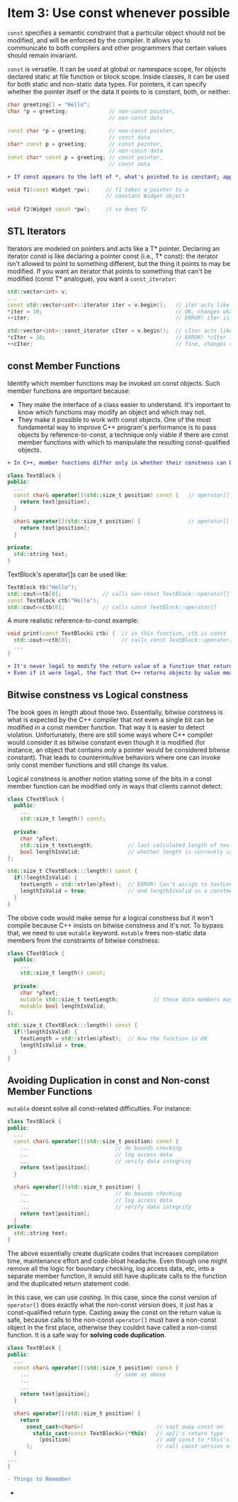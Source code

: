# Item 3: Use const whenever possible
`const` specifies a semantic constraint that a particular object should not be modified, and will be enforced by the compiler. It allows you to communicate to both compilers and other programmers that certain values should remain invariant. 

`const` is versatile. It can be used at global or namespace scope, for objects declared static at file function or block scope. Inside classes, it can be used for both static and non-static data types. For pointers, it can specify whether the pointer itself or the data it points to is constant, both, or neither: 

```C++
char greeting[] = "Hello"; 
char *p = greeting;             // non-const pointer,
                                // non-const data
                          
const char *p = greeting;       // non-const pointer,
                                // const data
char* const p = greeting;       // const pointer, 
                                // non-const data
const char* const p = greeting; // const pointer, 
                                // const data

```
```diff
+ If const appears to the left of *, what's pointed to is constant; appears to the right of *, the pointer is constant. 
```

```C++
void f1(const Widget *pw);     // f1 takes a pointer to a 
                               // constant Widget object 
                               
void f2(Widget const *pw);     // so does f2
```

## STL Iterators

Iterators are modeled on pointers and acts like a T* pointer. Declaring an iterator const is like declaring a pointer const (i.e., T* const): the iterator isn't allowed to point to something different, but the thing it points to may be modified. If you want an iterator that points to something that can't be modified (const T* analogue), you want a `const_iterator`: 

```C++
std::vector<int> v; 
...
const std::vector<int>::iterator iter = v.begin();   // iter acts like a T* const
*iter = 10;                                          // OK, changes what iter points to
++iter;                                              // ERROR! iter is const

std::vector<int>::const_iterator cIter = v.begin();  // cIter acts like const T*
*cIter = 10;                                         // ERROR! *cIter is const 
++cIter;                                             // fine, changes cIter
```

## const Member Functions
Identify which member functions may be invoked on const objects. Such member functions are important because: 
* They make the interface of a class easier to understand. It's important to know which functions may modify an object and which may not. 
* They make it possible to work with const objects. One of the most fundamental way to improve C++ program's performance is to pass objects by reference-to-const, a technique only viable if there are const member functions with which to manipulate the resulting const-qualified objects. 

```diff
+ In C++, member functions differ only in whether their constness can be overloaded. 
```

```C++
class TextBlock {
public: 
  ...
  const char& operator[](std::size_t position) const {   // operator[] for const objects
    return text[position]; 
  }                         

  char& operator[](std::size_t position) {               // operator[] for non-const objects
    return text[position];
  }
  
private:
  std::string text; 
}

```
TextBlock's operator[]s can be used like: 
```C++
TextBlock tb("Hello");        
std::cout<<tb[0];             // calls non-const TextBlock::operator[]
const TextBlock ctb("Hello");
std::cout<<ctb[0];            // calls const TextBlock::operator[]
```
A more realistic reference-to-const example: 
```C++
void print(const TextBlock& ctb) {  // in this function, ctb is const
  std::cout<<ctb[0];                // calls const TextBlock::operator[]
  ...
}
```
```diff
+ It's never legal to modify the return value of a function that returns a build-in type. 
+ Even if it were legal, the fact that C++ returns objects by value means that a copy of value is modified, not the value itself. 
```
## Bitwise constness vs Logical constness
The book goes in length about those two. Essentially, bitwise corstness is what is expected by the C++ compiler that not even a single bit can be modified in a const member function. That way it is easier to detect violation. Unfortunately, there are still some ways where C++ compiler would consider it as bitwise constant even though it is modified (for instance, an object that contains only a pointer would be considered bitwise constant). That leads to counterintuitive behaviors where one can invoke only const member functions and still change its value. 

Logical constness is another notion stating some of the bits in a const member function can be modified only in ways that clients cannot detect: 
```C++
class CTextBlock {
  public: 
    ...
    std::size_t length() const; 
    
  private: 
    char *pText; 
    std::size_t textLength;           // last calculated length of textblock
    bool lengthIsValid;               // whether length is currently valid
};

std::size_t CTextBlock:::length() const {
  if(!lengthIsValid) {
    textLength = std::strlen(pText);  // ERROR! Can't assign to textLength
    lengthIsValid = true;             // and lengthIsValid in a constmember function
  }
}
```
The obove code would make sense for a logical constness but it won't compile because C++ insists on bitwise constness and it's not. To bypass that, we need to use `mutable` keyword. `mutable` frees non-static data members from the constraints of bitwise constness: 
```C++
class CTextBlock {
  public: 
    ...
    std::size_t length() const; 
    
  private: 
    char *pText; 
    mutable std::size_t textLength;           // these data members may always be modified, even in const member functions
    mutable bool lengthIsValid;              
};

std::size_t CTextBlock:::length() const {
  if(!lengthIsValid) {
    textLength = std::strlen(pText);  // Now the function is OK
    lengthIsValid = true;            
  }
}
```

## Avoiding Duplication in const and Non-const Member Functions
`mutable` doesnt solve all const-related difficulties. For instance: 
```C++
class TextBlock {
public: 
  ...
  const char& operator[](std::size_t position) const {
    ...                           // do bounds checking
    ...                           // log access data
    ...                           // verify data integrity
    return text[position];
  }

  char& operator[](std::size_t position) {
    ...                           // do bounds checking
    ...                           // log access data
    ...                           // verify data integrity
    return text[position];
  }
private: 
  std::string text;
}
```
The above essentially create duplicate codes that increases compilation time, maintenance effort and code-bloat headache. Even though one might remove all the logic for boundary checking, log access data, etc, into a separate member function, it would still have duplicate calls to the function and the duplicated return statement code. 

In this case, we can use *casting*. In this case, since the const version of `operator[]` does exactly what the non-const version does, it just has a const-qualified return type. Casting away the const on the return value is safe, because calls to the non-const `operator[]` must have a non-const object in the first place, otherwise they couldnt have called a non-const function. It is a safe way for **solving code duplication**. 

```C++
class TextBlock {
public: 
  ...
  const char& operator[](std::size_t position) const {
    ...                           // same as above
    ...                           
    ...                           
    return text[position];
  }

  char& operator[](std::size_t position) {
    return 
      const_cast<char&>(                       // cast away const on
        static_cast<const TextBlock&>(*this)   // op[]'s return type
          [position]                           // add const to *this's type;
      );                                       // call const version of op[]
  }
...
}
```

```diff
- Things to Remember
```
* 
